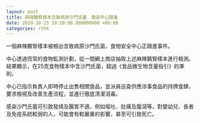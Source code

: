 ```yaml
---
layout: post
title: 麻辣鵝腎樣本含致病原沙門氏菌　食安中心跟進
date: 2020-10-23 19:20:06.000000000 +08:00
categories: rthk
---
```


一個麻辣鵝腎樣本被檢出含致病原沙門氏菌，食物安全中心正跟進事件。

中心透過恆常的食物監測計劃，從一間網上商店抽取上述麻辣鵝腎樣本進行檢測。結果顯示，在25克食物樣本中含沙門氏菌，超過《食品微生物含量指引》的準則。

中心已指示負責人即時停止出售相關食品，並派員巡查供應涉事食品的持牌食肆，要求檢視及改善生產流程，並進行徹底清潔消毒。

感染沙門氏菌可引致發燒及腸胃不適，例如嘔吐、肚痛及腹瀉等，對嬰幼兒、長者及免疫系統較弱的人，可能會有較嚴重的影響，甚至可引致死亡。
